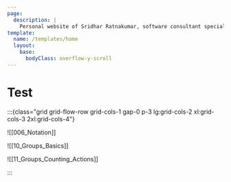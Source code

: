 ```yaml
---
page:
  description: |
    Personal website of Sridhar Ratnakumar, software consultant specializing in Haskell.
template:
  name: /templates/home
  layout:
    base:
      bodyClass: overflow-y-scroll 
---
```


# Test

:::{class="grid grid-flow-row grid-cols-1 gap-0 p-3 lg:grid-cols-2 xl:grid-cols-3 2xl:grid-cols-4"}

![[006_Notation]]

![[10_Groups_Basics]]

![[11_Groups_Counting_Actions]]

:::


